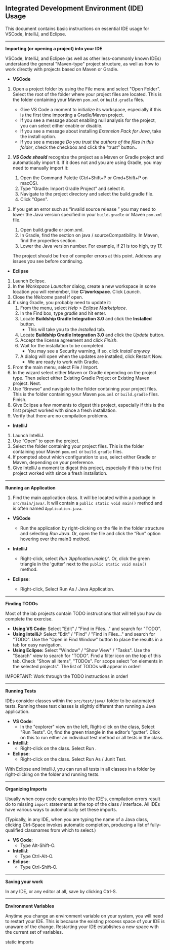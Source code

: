 ## Integrated Development Environment (IDE) Usage

This document contains basic instructions on essential IDE usage for VSCode, IntelliJ, and Eclipse.

---
**Importing (or opening a project) into your IDE**

VSCode, IntelliJ, and Eclipse (as well as other less-commonly known IDEs) understand the general "Maven-type" project structure, as well as how to work directly with projects based on Maven or Gradle.

* **VSCode**

1. Open a project folder by using the File menu and select "Open Folder". Select the root of the folder where your project files are located.  This is the folder containing your Maven `pom.xml` or `build.gradle` files.
    * Give VS Code a moment to initialize its workspace, especially if this is the first time importing a Gradle/Maven project.
    * If you see a message about enabling null analysis for the project, you can select either enable or disable.
    * If you see a message about installing _Extension Pack for Java_, take the install option.
    * If you see a message _Do you trust the authors of the files in this folder_, check the checkbox and click the "trust" button..

1. ***VS Code should*** recognize the project as a Maven or Gradle project and automatically import it. If it does not and you are using Gradle, you may need to manually import it:

    1. Open the Command Palette (Ctrl+Shift+P or Cmd+Shift+P on macOS).
    1. Type "Gradle: Import Gradle Project" and select it.
    1. Navigate to the project directory and select the build.gradle file.
    1. Click "Open".

1. If you get an error such as “invalid source release ” you may need to lower the Java version specified in your `build.gradle` or Maven  `pom.xml` file. 

    1. Open build.gradle or pom.xml.
    1. In Gradle, find the section on java / sourceCompatibility. In Maven, find the properties section.
    1. Lower the Java version number. For example, if 21 is too high, try 17.

    The project should be free of compiler errors at this point.  Address any issues you see before continuing.

* **Eclipse**

1. Launch Eclipse.
1. In the *Workspace Launcher* dialog, create a new workspace in some location you will remember, like **C:\workspace**. Click *Launch*.
1. Close the *Welcome* panel if open.
1. If using Gradle, you probably need to update it:
    1. From the menu, select *Help > Eclipse Marketplace*.
    1. In the Find box, type *gradle* and hit enter.
    1. Locate **Buildship Gradle Integration 3.0** and click the __Installed__ button.
        * This will take you to the *Installed* tab.
    1. Locate **Buildship Gradle Integration 3.0** and click the *Update* button.
    1. Accept the license agreement and click *Finish*.
    1. Wait for the installation to be completed.
        * You may see a Security warning, if so, click *Install anyway*
    1. A dialog will open when the updates are installed, click Restart Now.
        * We are ready to work with Gradle.
1. From the main menu, select File / Import.
1. In the wizard select either Maven or Gradle depending on the project type.  Then select either Existing Gradle Project or Existing Maven project. Next.
1. Use “Browse” and navigate to the folder containing your project files.  This is the folder containing your Maven `pom.xml` or `build.gradle` files.  Finish.
1. Give Eclipse a few moments to digest this project, especially if this is the first project worked with since a fresh installation.
1. Verify that there are no compilation problems.

* **IntelliJ**

1. Launch IntelliJ.
1. Use “Open” to open the project.
1. Select the folder containing your project files.  This is the folder containing your Maven `pom.xml` or `build.gradle` files.
1. If prompted about which configuration to use, select either Gradle or Maven, depending on your preference.
1. Give IntelliJ a moment to digest this project, especially if this is the first project worked with since a fresh installation.


---
**Running an Application**

1. Find the main application class.  It will be located within a package in `src/main/java/`.  It will contain a `public static void main()` method and is often named `Application.java`.

* **VSCode**
    * Run the application by right-clicking on the file in the folder structure and selecting _Run Java_.  Or, open the file and click the “Run” option hovering over the main() method.

* **IntelliJ**
    * Right-click, select _Run 'Application.main()'_.  Or, click the green triangle in the 'gutter' next to the `public static void main()` method. 

* **Eclipse**: 
    * Right-click, Select Run As / Java Application.

---
**Finding TODOs**

Most of the lab projects contain TODO instructions that will tell you how do complete the exercise.  

* **Using VS Code:** Select "Edit" / "Find in Files..." and search for "TODO".
* **Using IntelliJ:**  Select "Edit" / "Find" / "Find in Files..." and search for "TODO".  Use the "Open in Find Window" button to place the results in a tab for easy navigation.
* **Using Eclipse:** Select "Window" / "Show View" / "Tasks".  Use the "Search" view to search for "TODO".  Find a filter icon on the top of this tab.  Check "Show all items", "TODOs".  For scope select "on elements in the selected projects".  The list of TODOs will appear in order!

IMPORTANT: Work through the TODO instructions in order!   


---
**Running Tests**

IDEs consider classes within the `src/test/java/` folder to be automated tests.  Running these test classes is slightly different than running a Java application.

* **VS Code**: 
    * In the "explorer" view on the left, Right-click on the class, Select "Run Tests".  Or, find the green triangle in the editor’s “gutter”. Click on this to run either an individual test method or all tests in the class.
* **IntelliJ**: 
    * Right-click on the class. Select Run <name-of-test-class>.
* **Eclipse**: 
    * Right-click on the class. Select Run As / Junit Test.

With Eclipse and IntelliJ, you can run all tests in all classes in a folder by right-clicking on the folder and running tests.


---
**Organizing Imports**

Usually when copy code examples into the IDE's, compilation errors result do to missing `import` statements at the top of the class / interface.  All IDEs have various ways to automatically set these imports.

(Typically, in any IDE, when you are typing the name of a Java class, clicking Ctrl-Space invokes automatic completion, producing a list of fully-qualified classnames from which to select.)

* **VS Code**: 
    * Type Alt-Shift-O.
* **IntelliJ**: 
    * Type Ctrl-Alt-O.
* **Eclipse**: 
    * Type Ctrl-Shift-O.

---
**Saving your work**

In any IDE, or any editor at all, save by clicking Ctrl-S.

---
**Environment Variables**

Anytime you change an environment variable on your system, you will need to restart your IDE.  This is because the existing process space of your IDE is unaware of the change.  Restarting your IDE establishes a new space with the current set of variables.





static imports